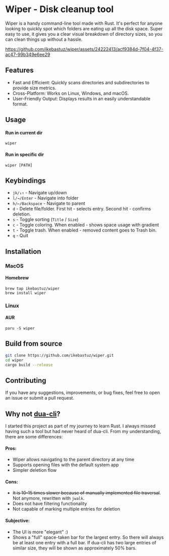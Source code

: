 # Wiper - Disk cleanup tool

Wiper is a handy command-line tool made with Rust. It's perfect for anyone looking to quickly spot which folders are eating up all the disk space. Super easy to use, it gives you a clear visual breakdown of directory sizes, so you can clean things up without a hassle.

https://github.com/ikebastuz/wiper/assets/24222413/acf9384d-7f04-4f37-ac47-99b349e6ee29

## Features
- Fast and Efficient: Quickly scans directories and subdirectories to provide size metrics.  
- Cross-Platform: Works on Linux, Windows, and macOS.
- User-Friendly Output: Displays results in an easily understandable format.

## Usage
#### Run in current dir
`wiper`
#### Run in specific dir
`wiper [PATH]`

## Keybindings
- `jk/↓↑` - Navigate up/down
- `l/→/Enter` - Navigate into folder
- `h/←/Backspace` - Navigate to parent
- `d` - Delete file/folder. First hit - selects entry. Second hit - confirms deletion.
- `s` - Toggle sorting (`Title` / `Size`)
- `c` - Toggle coloring. When enabled - shows space usage with gradient
- `t` - Toggle trash. When enabled - removed content goes to Trash bin.
- `q` - Quit


## Installation

### MacOS
#### Homebrew
```
brew tap ikebastuz/wiper
brew install wiper
```

### Linux
#### AUR
```
paru -S wiper
```

## Build from source
```bash
git clone https://github.com/ikebastuz/wiper.git
cd wiper
cargo build --release
```

## Contributing
If you have any suggestions, improvements, or bug fixes, feel free to open an issue or submit a pull request.

## Why not [dua-cli](https://github.com/Byron/dua-cli)?
I started this project as part of my journey to learn Rust. I always missed having such a tool but had never heard of dua-cli. From my understanding, there are some differences:

#### Pros:
- Wiper allows navigating to the parent directory at any time
- Supports opening files with the default system app
- Simpler deletion flow

#### Cons:
- ~~It is 10-15 times slower because of manually implemented file traversal~~. Not anymore, rewritten with `jwalk`.
- Does not have filtering functionality
- Not capable of marking multiple entries for deletion

#### Subjective:
- The UI is more "elegant" :)
- Shows a "full" space-taken bar for the largest entry. So there will always be at least one entry with a full bar. If dua-cli has two large entries of similar size, they will be shown as approximately 50% bars.
